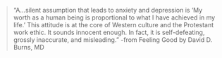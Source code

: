 > “A…silent assumption that leads to anxiety and depression is ‘My worth as a human being is proportional to what I have achieved in my life.’ This attitude is at the core of Western culture and the Protestant work ethic. It sounds innocent enough. In fact, it is self-defeating, grossly inaccurate, and misleading.” -from Feeling Good by David D. Burns, MD

